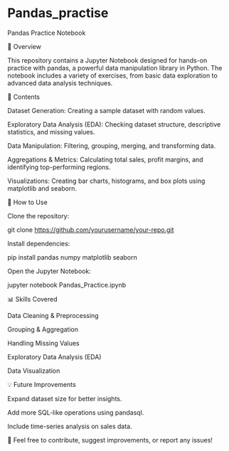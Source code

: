 # Pandas_practise
Pandas Practice Notebook

📌 Overview

This repository contains a Jupyter Notebook designed for hands-on practice with pandas, a powerful data manipulation library in Python. The notebook includes a variety of exercises, from basic data exploration to advanced data analysis techniques.

📂 Contents

Dataset Generation: Creating a sample dataset with random values.

Exploratory Data Analysis (EDA): Checking dataset structure, descriptive statistics, and missing values.

Data Manipulation: Filtering, grouping, merging, and transforming data.

Aggregations & Metrics: Calculating total sales, profit margins, and identifying top-performing regions.

Visualizations: Creating bar charts, histograms, and box plots using matplotlib and seaborn.

🚀 How to Use

Clone the repository:

git clone https://github.com/yourusername/your-repo.git

Install dependencies:

pip install pandas numpy matplotlib seaborn

Open the Jupyter Notebook:

jupyter notebook Pandas_Practice.ipynb

📊 Skills Covered

Data Cleaning & Preprocessing

Grouping & Aggregation

Handling Missing Values

Exploratory Data Analysis (EDA)

Data Visualization

💡 Future Improvements

Expand dataset size for better insights.

Add more SQL-like operations using pandasql.

Include time-series analysis on sales data.

📩 Feel free to contribute, suggest improvements, or report any issues!

